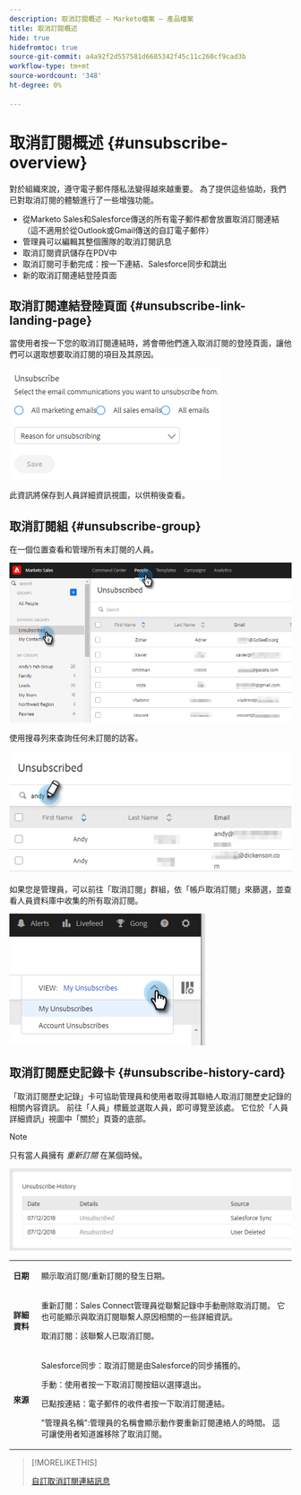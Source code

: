 ```yaml
---
description: 取消訂閱概述 — Marketo檔案 — 產品檔案
title: 取消訂閱概述
hide: true
hidefromtoc: true
source-git-commit: a4a92f2d557581d6685342f45c11c260cf9cad3b
workflow-type: tm+mt
source-wordcount: '348'
ht-degree: 0%

---
```


# 取消訂閱概述 {#unsubscribe-overview}

對於組織來說，遵守電子郵件隱私法變得越來越重要。 為了提供這些協助，我們已對取消訂閱的體驗進行了一些增強功能。

* 從Marketo Sales和Salesforce傳送的所有電子郵件都會放置取消訂閱連結（這不適用於從Outlook或Gmail傳送的自訂電子郵件）
* 管理員可以編輯其整個團隊的取消訂閱訊息
* 取消訂閱資訊儲存在PDV中
* 取消訂閱可手動完成：按一下連結、Salesforce同步和跳出
* 新的取消訂閱連結登陸頁面

## 取消訂閱連結登陸頁面 {#unsubscribe-link-landing-page}

當使用者按一下您的取消訂閱連結時，將會帶他們進入取消訂閱的登陸頁面，讓他們可以選取想要取消訂閱的項目及其原因。

![](assets/unsubscribe-overview-1.png)

此資訊將保存到人員詳細資訊視圖，以供稍後查看。

## 取消訂閱組 {#unsubscribe-group}

在一個位置查看和管理所有未訂閱的人員。

![](assets/unsubscribe-overview-2.png)

使用搜尋列來查詢任何未訂閱的訪客。

![](assets/unsubscribe-overview-3.png)

如果您是管理員，可以前往「取消訂閱」群組，依「帳戶取消訂閱」來篩選，並查看人員資料庫中收集的所有取消訂閱。

![](assets/unsubscribe-overview-4.png)

## 取消訂閱歷史記錄卡 {#unsubscribe-history-card}

「取消訂閱歷史記錄」卡可協助管理員和使用者取得其聯絡人取消訂閱歷史記錄的相關內容資訊。 前往「人員」標籤並選取人員，即可導覽至該處。 它位於「人員詳細資訊」視圖中「關於」頁簽的底部。

>[!NOTE]
>
>只有當人員擁有 _重新訂閱_ 在某個時候。

![](assets/unsubscribe-overview-5.png)

<table> 
 <colgroup> 
  <col> 
  <col> 
 </colgroup> 
 <tbody> 
  <tr> 
   <td><strong>日期</strong></td> 
   <td><p>顯示取消訂閱/重新訂閱的發生日期。</p></td> 
  </tr> 
  <tr> 
   <td><strong>詳細資料</strong></td> 
   <td><p>重新訂閱：Sales Connect管理員從聯繫記錄中手動刪除取消訂閱。 它也可能顯示與取消訂閱聯繫人原因相關的一些詳細資訊。</p><p>取消訂閱：該聯繫人已取消訂閱。</p></td> 
  </tr> 
  <tr> 
   <td><strong>來源</strong></td> 
   <td><p>Salesforce同步：取消訂閱是由Salesforce的同步捕獲的。</p><p>手動：使用者按一下取消訂閱按鈕以選擇退出。</p><p>已點按連結：電子郵件的收件者按一下取消訂閱連結。</p><p>"管理員名稱":管理員的名稱會顯示動作要重新訂閱連絡人的時間。 這可讓使用者知道誰移除了取消訂閱。</p></td> 
  </tr> 
 </tbody> 
</table>

>[!MORELIKETHIS]
>
>[自訂取消訂閱連結訊息](/help/marketo/product-docs/marketo-sales-insight/actions/email/unsubscribes/customize-unsubscribe-link-message.md)
